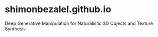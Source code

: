 # shimonbezalel.github.io
Deep Generative Manipulation for Naturalistic 3D Objects and Texture Synthesis
